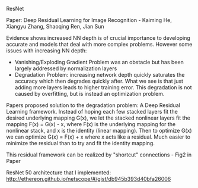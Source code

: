 ResNet

Paper: Deep Residual Learning for Image Recognition - Kaiming He, Xiangyu Zhang, Shaoqing Ren, Jian Sun

Evidence shows increased NN depth is of crucial importance to developing accurate and models that deal with more complex problems. However some issues with increasing NN depth:
 - Vanishing/Exploding Gradient Problem was an obstacle but has been largely addressed by normalization layers
 - Degradation Problem: increasing network depth quickly saturates the accuracy which then degrades quickly after. What we see is that just
adding more layers leads to higher training error. This degradation is not caused by overfitting, but is instead an optimization problem.


Papers proposed solution to the degradation problem:
A Deep Residual Learning framework. Instead of hoping each few stacked layers fit the desired underlying mapping G(x), we let the stacked nonlinear layers fit
the mapping F(x) = G(x) - x, where F(x) is the underlying mapping for the nonlinear stack, and x is the identity (linear mapping). Then to optimize G(x) we can optimize
G(x) = F(x) + x where x acts like a residual. Much easier to minimize the residual than to try and fit the identity mapping.

This residual framework can be realized by "shortcut" connections - Fig2 in Paper

ResNet 50 architecture that I implemented: http://ethereon.github.io/netscope/#/gist/db945b393d40bfa26006
